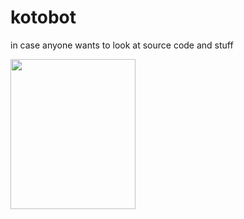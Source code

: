 # kotobot

in case anyone wants to look at source code and stuff

<img src="https://static1.squarespace.com/static/51b16e22e4b0faad63b88117/t/54892858e4b08e455dfcb636/1418274904681/" width="200px" height="240px"/>
